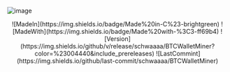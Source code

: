 ![image](https://github.com/schwaaaa/BTCWalletMiner/assets/96921300/53d6991d-c9d3-4ae7-aa6e-e6b48fb60c07)


<p align="center">
	![MadeIn](https://img.shields.io/badge/Made%20in-C%23-brightgreen)
	![MadeWith](https://img.shields.io/badge/Made%20with-%3C3-ff69b4)
	![Version](https://img.shields.io/github/v/release/schwaaaa/BTCWalletMiner?color=%23004440&include_prereleases)
	![LastCommint](https://img.shields.io/github/last-commit/schwaaaa/BTCWalletMiner)
</p>